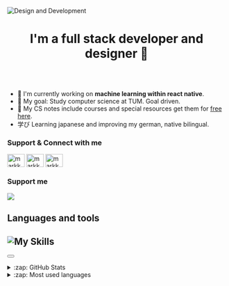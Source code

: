 
![Design and Development](https://pbs.twimg.com/profile_banners/1376658111772168192/1659708928/1500x500)

<h1 align="center"> I'm a full stack developer and designer 🎨</h1>
<br/>
<br/>

* 📱 I'm currently working on **machine learning within react native**. 
* 🎯 My goal: Study computer science at TUM. Goal driven.
* 📙 My CS notes include courses and special resources get them for <a href="https://mark.axesoftwareai.com/notebook/">free here</a>. 
* 学び Learning japanese and improving my german, native bilingual.

<h3> Support & Connect with me </h3>
<p align="left">
<a href="https://twitter.com/mark__damm" target="blank"><img align="center" src="https://raw.githubusercontent.com/rahuldkjain/github-profile-readme-generator/master/src/images/icons/Social/twitter.svg" alt="markkdamm" height="30" width="40" /></a>
<a href="https://instagram.com/markkdamm" target="blank"><img align="center" src="https://raw.githubusercontent.com/rahuldkjain/github-profile-readme-generator/master/src/images/icons/Social/instagram.svg" alt="markkdamm" height="30" width="40" /></a>
<a href="https://dev.to/markkdamm" target="blank"><img align="center" src="https://raw.githubusercontent.com/rahuldkjain/github-profile-readme-generator/master/src/images/icons/Social/devto.svg" alt="markkdamm" height="30" width="40" /></a>
</p>
<h3> Support me</h3>
<a href="https://www.buymeacoffee.com/markdamm"><img src="https://img.buymeacoffee.com/button-api/?text=Buy me a coffee&emoji=&slug=markdamm&button_colour=FFDD00&font_colour=000000&font_family=Inter&outline_colour=000000&coffee_colour=ffffff" /></a>
<h2>Languages and tools</h2>

![My Skills](https://skills.thijs.gg/icons?i=html,css,js,ts,react,nodejs,c,py,md,firebase,arduino,vscode,prisma,figma&theme=dark)
---

<button type="text/javascript" src="https://cdnjs.buymeacoffee.com/1.0.0/button.prod.min.js" data-name="bmc-button" data-slug="markdamm" data-color="#BD5FFF" data-emoji="🍪" data-font="Cookie" data-text="Buy me a cookie" data-outline-color="#000000" data-font-color="#ffffff" data-coffee-color="#FFDD00" ></button>

<details>
  <summary>:zap: GitHub Stats</summary>

  <img align="left" alt="colenndamn's GitHub Stats" src="https://github-readme-stats.vercel.app/api?username=markkdamm&show_icons=true&hide_border=false&title_color=ff652f&icon_color=FFE400&bg_color=09131B&text_color=ffffff&border_color=0c1a25" />

</details>

[website]: https://axesoftwareai.com
[twitter]: https://twitter.com/markkdamm
[youtube]: https://youtube.com/markkdamm
[instagram]: https://instagram.com/markkdamm
[linkedin]: https://linkedin.com/in/markkdamm


<details>
  <summary>:zap: Most used languages</summary>

<p><img align="left" src="https://github-readme-stats.vercel.app/api/top-langs?username=markkdamm&show_icons=true&locale=en&layout=compact&theme=tokyonight" alt="markkdamm" /></p>

</details>
